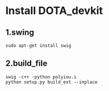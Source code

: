# Install DOTA_devkit

## 1.swing 
    sudo apt-get install swig

## 2.build_file
    swig -c++ -python polyiou.i
    python setup.py build_ext --inplace
 
